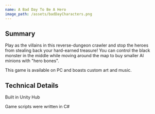 ```yaml
---
name: A Bad Day To Be A Hero
image_path: /assets/badDayCharacters.png
---
```

## Summary

Play as the villains in this reverse-dungeon crawler and stop the heroes from stealing back your hard-earned treasure! You can control the black monster in the middle while moving around the map to buy smaller AI minions with "hero bones". 

This game is available on PC and boasts custom art and music.


## Technical Details
Built in Unity Hub

Game scripts were written in C#
